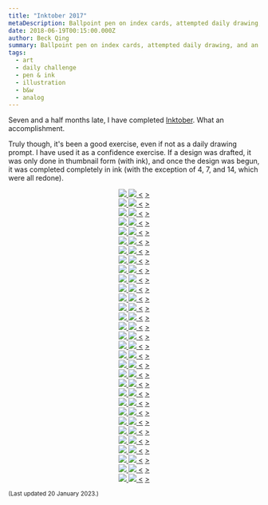 ```yaml
---
title: "Inktober 2017"
metaDescription: Ballpoint pen on index cards, attempted daily drawing, and an exercise in certainty
date: 2018-06-19T00:15:00.000Z
author: Beck Qing
summary: Ballpoint pen on index cards, attempted daily drawing, and an exercise in certainty
tags:
  - art
  - daily challenge
  - pen & ink
  - illustration
  - b&w
  - analog
---
```

Seven and a half months late, I have completed [Inktober](https://inktober.com/faq). What an accomplishment.

Truly though, it's been a good exercise, even if not as a daily drawing prompt. I have used it as a confidence exercise. If a design was drafted, it was only done in thumbnail form (with ink), and once the design was begun, it was completed completely in ink (with the exception of 4, 7, and 14, which were all redone).


<center>
<div class="cssbox">
    <a id="01_swift" href="#01_swift"><img class="cssbox_thumb" src="/static/img/collections/inktober_2017/01_swift.png" />
        <span class="cssbox_full"><img src="/static/img/collections/inktober_2017/01_swift.png" /></span>
    </a>
    <a class="cssbox_close" href="#void"></a>
    <a class="cssbox_prev" href="#31_mask">&lt;</a>
    <a class="cssbox_next" href="#02_divided">&gt;</a></div>
<div class="cssbox">
    <a id="02_divided" href="#02_divided"><img class="cssbox_thumb" src="/static/img/collections/inktober_2017/02_divided.png" />
        <span class="cssbox_full"><img src="/static/img/collections/inktober_2017/02_divided.png" /></span>
    </a>
    <a class="cssbox_close" href="#void"></a>
    <a class="cssbox_prev" href="#01_swift">&lt;</a>
    <a class="cssbox_next" href="#03_poison">&gt;</a></div>
<div class="cssbox">
    <a id="03_poison" href="#03_poison"><img class="cssbox_thumb" src="/static/img/collections/inktober_2017/03_poison.png" />
        <span class="cssbox_full"><img src="/static/img/collections/inktober_2017/03_poison.png" /></span>
    </a>
    <a class="cssbox_close" href="#void"></a>
    <a class="cssbox_prev" href="#02_divided">&lt;</a>
    <a class="cssbox_next" href="#04_underwater">&gt;</a></div>
<div class="cssbox">
    <a id="04_underwater" href="#04_underwater"><img class="cssbox_thumb" src="/static/img/collections/inktober_2017/04_underwater.png" />
        <span class="cssbox_full"><img src="/static/img/collections/inktober_2017/04_underwater.png" /></span>
    </a>
    <a class="cssbox_close" href="#void"></a>
    <a class="cssbox_prev" href="#03_poison">&lt;</a>
    <a class="cssbox_next" href="#05_long">&gt;</a></div>
<div class="cssbox">
    <a id="05_long" href="#05_long"><img class="cssbox_thumb" src="/static/img/collections/inktober_2017/05_long.png" />
        <span class="cssbox_full"><img src="/static/img/collections/inktober_2017/05_long.png" /></span>
    </a>
    <a class="cssbox_close" href="#void"></a>
    <a class="cssbox_prev" href="#04_underwater">&lt;</a>
    <a class="cssbox_next" href="#06_sword">&gt;</a></div>
<div class="cssbox">
    <a id="06_sword" href="#06_sword"><img class="cssbox_thumb" src="/static/img/collections/inktober_2017/06_sword.png" />
        <span class="cssbox_full"><img src="/static/img/collections/inktober_2017/06_sword.png" /></span>
    </a>
    <a class="cssbox_close" href="#void"></a>
    <a class="cssbox_prev" href="#05_long">&lt;</a>
    <a class="cssbox_next" href="#07_shy">&gt;</a></div>
<div class="cssbox">
    <a id="07_shy" href="#07_shy"><img class="cssbox_thumb" src="/static/img/collections/inktober_2017/07_shy.png" />
        <span class="cssbox_full"><img src="/static/img/collections/inktober_2017/07_shy.png" /></span>
    </a>
    <a class="cssbox_close" href="#void"></a>
    <a class="cssbox_prev" href="#06_sword">&lt;</a>
    <a class="cssbox_next" href="#08_crooked">&gt;</a></div>
<div class="cssbox">
    <a id="08_crooked" href="#08_crooked"><img class="cssbox_thumb" src="/static/img/collections/inktober_2017/08_crooked.png" />
        <span class="cssbox_full"><img src="/static/img/collections/inktober_2017/08_crooked.png" /></span>
    </a>
    <a class="cssbox_close" href="#void"></a>
    <a class="cssbox_prev" href="#07_shy">&lt;</a>
    <a class="cssbox_next" href="#09_screech">&gt;</a></div>
<div class="cssbox">
    <a id="09_screech" href="#09_screech"><img class="cssbox_thumb" src="/static/img/collections/inktober_2017/09_screech.png" />
        <span class="cssbox_full"><img src="/static/img/collections/inktober_2017/09_screech.png" /></span>
    </a>
    <a class="cssbox_close" href="#void"></a>
    <a class="cssbox_prev" href="#08_crooked">&lt;</a>
    <a class="cssbox_next" href="#10_gigantic">&gt;</a></div>
<div class="cssbox">
    <a id="10_gigantic" href="#10_gigantic"><img class="cssbox_thumb" src="/static/img/collections/inktober_2017/10_gigantic.png" />
        <span class="cssbox_full"><img src="/static/img/collections/inktober_2017/10_gigantic.png" /></span>
    </a>
    <a class="cssbox_close" href="#void"></a>
    <a class="cssbox_prev" href="#09_screech">&lt;</a>
    <a class="cssbox_next" href="#11_run">&gt;</a></div>
<div class="cssbox">
    <a id="11_run" href="#11_run"><img class="cssbox_thumb" src="/static/img/collections/inktober_2017/11_run.png" />
        <span class="cssbox_full"><img src="/static/img/collections/inktober_2017/11_run.png" /></span>
    </a>
    <a class="cssbox_close" href="#void"></a>
    <a class="cssbox_prev" href="#10_gigantic">&lt;</a>
    <a class="cssbox_next" href="#12_shattered">&gt;</a></div>
<div class="cssbox">
    <a id="12_shattered" href="#12_shattered"><img class="cssbox_thumb" src="/static/img/collections/inktober_2017/12_shattered.png" />
        <span class="cssbox_full"><img src="/static/img/collections/inktober_2017/12_shattered.png" /></span>
    </a>
    <a class="cssbox_close" href="#void"></a>
    <a class="cssbox_prev" href="#11_run">&lt;</a>
    <a class="cssbox_next" href="#13_teeming">&gt;</a></div>
<div class="cssbox">
    <a id="13_teeming" href="#13_teeming"><img class="cssbox_thumb" src="/static/img/collections/inktober_2017/13_teeming.png" />
        <span class="cssbox_full"><img src="/static/img/collections/inktober_2017/13_teeming.png" /></span>
    </a>
    <a class="cssbox_close" href="#void"></a>
    <a class="cssbox_prev" href="#12_shattered">&lt;</a>
    <a class="cssbox_next" href="#14_fierce">&gt;</a></div>
<div class="cssbox">
    <a id="14_fierce" href="#14_fierce"><img class="cssbox_thumb" src="/static/img/collections/inktober_2017/14_fierce.png" />
        <span class="cssbox_full"><img src="/static/img/collections/inktober_2017/14_fierce.png" /></span>
    </a>
    <a class="cssbox_close" href="#void"></a>
    <a class="cssbox_prev" href="#13_teeming">&lt;</a>
    <a class="cssbox_next" href="#15_mysterious">&gt;</a></div>
<div class="cssbox">
    <a id="15_mysterious" href="#15_mysterious"><img class="cssbox_thumb" src="/static/img/collections/inktober_2017/15_mysterious.png" />
        <span class="cssbox_full"><img src="/static/img/collections/inktober_2017/15_mysterious.png" /></span>
    </a>
    <a class="cssbox_close" href="#void"></a>
    <a class="cssbox_prev" href="#14_fierce">&lt;</a>
    <a class="cssbox_next" href="#16_fat">&gt;</a></div>
<div class="cssbox">
    <a id="16_fat" href="#16_fat"><img class="cssbox_thumb" src="/static/img/collections/inktober_2017/16_fat.png" />
        <span class="cssbox_full"><img src="/static/img/collections/inktober_2017/16_fat.png" /></span>
    </a>
    <a class="cssbox_close" href="#void"></a>
    <a class="cssbox_prev" href="#15_mysterious">&lt;</a>
    <a class="cssbox_next" href="#17_graceful">&gt;</a></div>
<div class="cssbox">
    <a id="17_graceful" href="#17_graceful"><img class="cssbox_thumb" src="/static/img/collections/inktober_2017/17_graceful.png" />
        <span class="cssbox_full"><img src="/static/img/collections/inktober_2017/17_graceful.png" /></span>
    </a>
    <a class="cssbox_close" href="#void"></a>
    <a class="cssbox_prev" href="#16_fat">&lt;</a>
    <a class="cssbox_next" href="#18_filthy">&gt;</a></div>
<div class="cssbox">
    <a id="18_filthy" href="#18_filthy"><img class="cssbox_thumb" src="/static/img/collections/inktober_2017/18_filthy.png" />
        <span class="cssbox_full"><img src="/static/img/collections/inktober_2017/18_filthy.png" /></span>
    </a>
    <a class="cssbox_close" href="#void"></a>
    <a class="cssbox_prev" href="#17_graceful">&lt;</a>
    <a class="cssbox_next" href="#19_cloud">&gt;</a></div>
<div class="cssbox">
    <a id="19_cloud" href="#19_cloud"><img class="cssbox_thumb" src="/static/img/collections/inktober_2017/19_cloud.png" />
        <span class="cssbox_full"><img src="/static/img/collections/inktober_2017/19_cloud.png" /></span>
    </a>
    <a class="cssbox_close" href="#void"></a>
    <a class="cssbox_prev" href="#18_filthy">&lt;</a>
    <a class="cssbox_next" href="#20_deep">&gt;</a></div>
<div class="cssbox">
    <a id="20_deep" href="#20_deep"><img class="cssbox_thumb" src="/static/img/collections/inktober_2017/20_deep.png" />
        <span class="cssbox_full"><img src="/static/img/collections/inktober_2017/20_deep.png" /></span>
    </a>
    <a class="cssbox_close" href="#void"></a>
    <a class="cssbox_prev" href="#19_cloud">&lt;</a>
    <a class="cssbox_next" href="#21_furious">&gt;</a></div>
<div class="cssbox">
    <a id="21_furious" href="#21_furious"><img class="cssbox_thumb" src="/static/img/collections/inktober_2017/21_furious.png" />
        <span class="cssbox_full"><img src="/static/img/collections/inktober_2017/21_furious.png" /></span>
    </a>
    <a class="cssbox_close" href="#void"></a>
    <a class="cssbox_prev" href="#20_deep">&lt;</a>
    <a class="cssbox_next" href="#22_trail">&gt;</a></div>
<div class="cssbox">
    <a id="22_trail" href="#22_trail"><img class="cssbox_thumb" src="/static/img/collections/inktober_2017/22_trail.png" />
        <span class="cssbox_full"><img src="/static/img/collections/inktober_2017/22_trail.png" /></span>
    </a>
    <a class="cssbox_close" href="#void"></a>
    <a class="cssbox_prev" href="#21_furious">&lt;</a>
    <a class="cssbox_next" href="#23_juicy">&gt;</a></div>
<div class="cssbox">
    <a id="23_juicy" href="#23_juicy"><img class="cssbox_thumb" src="/static/img/collections/inktober_2017/23_juicy.png" />
        <span class="cssbox_full"><img src="/static/img/collections/inktober_2017/23_juicy.png" /></span>
    </a>
    <a class="cssbox_close" href="#void"></a>
    <a class="cssbox_prev" href="#22_trail">&lt;</a>
    <a class="cssbox_next" href="#24_blind">&gt;</a></div>
<div class="cssbox">
    <a id="24_blind" href="#24_blind"><img class="cssbox_thumb" src="/static/img/collections/inktober_2017/24_blind.png" />
        <span class="cssbox_full"><img src="/static/img/collections/inktober_2017/24_blind.png" /></span>
    </a>
    <a class="cssbox_close" href="#void"></a>
    <a class="cssbox_prev" href="#23_juicy">&lt;</a>
    <a class="cssbox_next" href="#25_ship">&gt;</a></div>
<div class="cssbox">
    <a id="25_ship" href="#25_ship"><img class="cssbox_thumb" src="/static/img/collections/inktober_2017/25_ship.png" />
        <span class="cssbox_full"><img src="/static/img/collections/inktober_2017/25_ship.png" /></span>
    </a>
    <a class="cssbox_close" href="#void"></a>
    <a class="cssbox_prev" href="#24_blind">&lt;</a>
    <a class="cssbox_next" href="#26_squeak">&gt;</a></div>
<div class="cssbox">
    <a id="26_squeak" href="#26_squeak"><img class="cssbox_thumb" src="/static/img/collections/inktober_2017/26_squeak.png" />
        <span class="cssbox_full"><img src="/static/img/collections/inktober_2017/26_squeak.png" /></span>
    </a>
    <a class="cssbox_close" href="#void"></a>
    <a class="cssbox_prev" href="#25_ship">&lt;</a>
    <a class="cssbox_next" href="#27_climb">&gt;</a></div>
<div class="cssbox">
    <a id="27_climb" href="#27_climb"><img class="cssbox_thumb" src="/static/img/collections/inktober_2017/27_climb.png" />
        <span class="cssbox_full"><img src="/static/img/collections/inktober_2017/27_climb.png" /></span>
    </a>
    <a class="cssbox_close" href="#void"></a>
    <a class="cssbox_prev" href="#26_squeak">&lt;</a>
    <a class="cssbox_next" href="#28_fall">&gt;</a></div>
<div class="cssbox">
    <a id="28_fall" href="#28_fall"><img class="cssbox_thumb" src="/static/img/collections/inktober_2017/28_fall.png" />
        <span class="cssbox_full"><img src="/static/img/collections/inktober_2017/28_fall.png" /></span>
    </a>
    <a class="cssbox_close" href="#void"></a>
    <a class="cssbox_prev" href="#27_climb">&lt;</a>
    <a class="cssbox_next" href="#29_united">&gt;</a></div>
<div class="cssbox">
    <a id="29_united" href="#29_united"><img class="cssbox_thumb" src="/static/img/collections/inktober_2017/29_united.png" />
        <span class="cssbox_full"><img src="/static/img/collections/inktober_2017/29_united.png" /></span>
    </a>
    <a class="cssbox_close" href="#void"></a>
    <a class="cssbox_prev" href="#28_fall">&lt;</a>
    <a class="cssbox_next" href="#30_found">&gt;</a></div>
<div class="cssbox">
    <a id="30_found" href="#30_found"><img class="cssbox_thumb" src="/static/img/collections/inktober_2017/30_found.png" />
        <span class="cssbox_full"><img src="/static/img/collections/inktober_2017/30_found.png" /></span>
    </a>
    <a class="cssbox_close" href="#void"></a>
    <a class="cssbox_prev" href="#29_united">&lt;</a>
    <a class="cssbox_next" href="#31_mask">&gt;</a></div>
<div class="cssbox">
    <a id="31_mask" href="#31_mask"><img class="cssbox_thumb" src="/static/img/collections/inktober_2017/31_mask.png" />
        <span class="cssbox_full"><img src="/static/img/collections/inktober_2017/31_mask.png" /></span>
    <a class="cssbox_close" href="#void"></a>
    <a class="cssbox_prev" href="#30_found">&lt;</a>
    <a class="cssbox_next" href="#01_swift">&gt;</a></div>
    </center>

<small>(Last updated 20 January 2023.)</small>